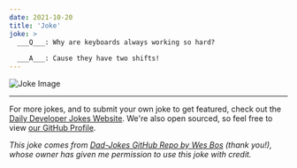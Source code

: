 ```yaml
---
date: 2021-10-20
title: 'Joke'
joke: >
  ___Q___: Why are keyboards always working so hard?
  
  ___A___: Cause they have two shifts!
---
```



![Joke Image](https://private.xtrp.io/projects/DailyDeveloperJokes/public_image_server/images/5e125997196ca.png)

---

For more jokes, and to submit your own joke to get featured, check out the [Daily Developer Jokes Website](https://dailydeveloperjokes.github.io/). We're also open sourced, so feel free to view [our GitHub Profile](https://github.com/dailydeveloperjokes).


_This joke comes from [Dad-Jokes GitHub Repo by Wes Bos](https://github.com/wesbos/dad-jokes) (thank you!), whose owner has given me permission to use this joke with credit._

<!--
Joke text:
**Q**: Why are keyboards always working so hard?

**A**: Cause they have two shifts!
 -->



